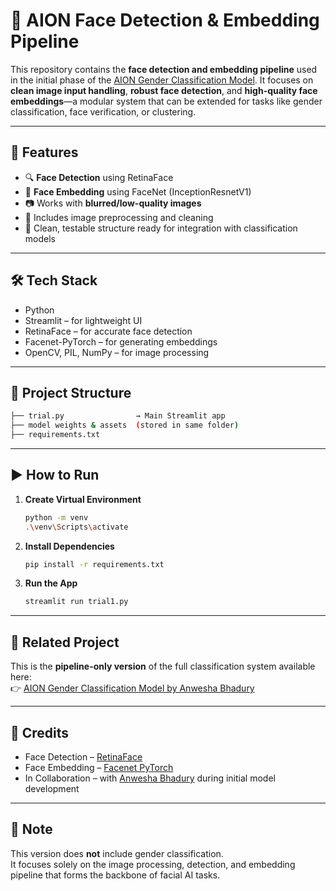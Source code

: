 # 🧠 AION Face Detection & Embedding Pipeline

This repository contains the **face detection and embedding pipeline** used in the initial phase of the [AION Gender Classification Model](https://github.com/AnweshaBhadury/AION-face-gender-classification-model). It focuses on **clean image input handling**, **robust face detection**, and **high-quality face embeddings**—a modular system that can be extended for tasks like gender classification, face verification, or clustering.

---

## 🚀 Features

- 🔍 **Face Detection** using RetinaFace  
- 🧬 **Face Embedding** using FaceNet (InceptionResnetV1)  
- 📷 Works with **blurred/low-quality images**  
- 🧼 Includes image preprocessing and cleaning  
- 🧪 Clean, testable structure ready for integration with classification models

---

## 🛠️ Tech Stack

- Python  
- Streamlit – for lightweight UI  
- RetinaFace – for accurate face detection  
- Facenet-PyTorch – for generating embeddings  
- OpenCV, PIL, NumPy – for image processing  

---

## 📂 Project Structure
  
```bash
├── trial.py                → Main Streamlit app  
├── model weights & assets  (stored in same folder)
├── requirements.txt        
```

---

## ▶️ How to Run

1. **Create Virtual Environment**  
    ```bash
    python -m venv  
    .\venv\Scripts\activate  
    ```

2. **Install Dependencies**  
    ```bash
    pip install -r requirements.txt  
    ```

3. **Run the App**  
    ```bash
    streamlit run trial1.py  
    ```

---

## 🔗 Related Project

This is the **pipeline-only version** of the full classification system available here:  
👉 [AION Gender Classification Model by Anwesha Bhadury](https://github.com/AnweshaBhadury/AION-face-gender-classification-model)

---

## 🙏 Credits

- Face Detection – [RetinaFace](https://github.com/serengil/retinaface)  
- Face Embedding – [Facenet PyTorch](https://github.com/timesler/facenet-pytorch)  
- In Collaboration – with [Anwesha Bhadury](https://github.com/AnweshaBhadury) during initial model development  

---

## 📌 Note

This version does **not** include gender classification.  
It focuses solely on the image processing, detection, and embedding pipeline that forms the backbone of facial AI tasks.
